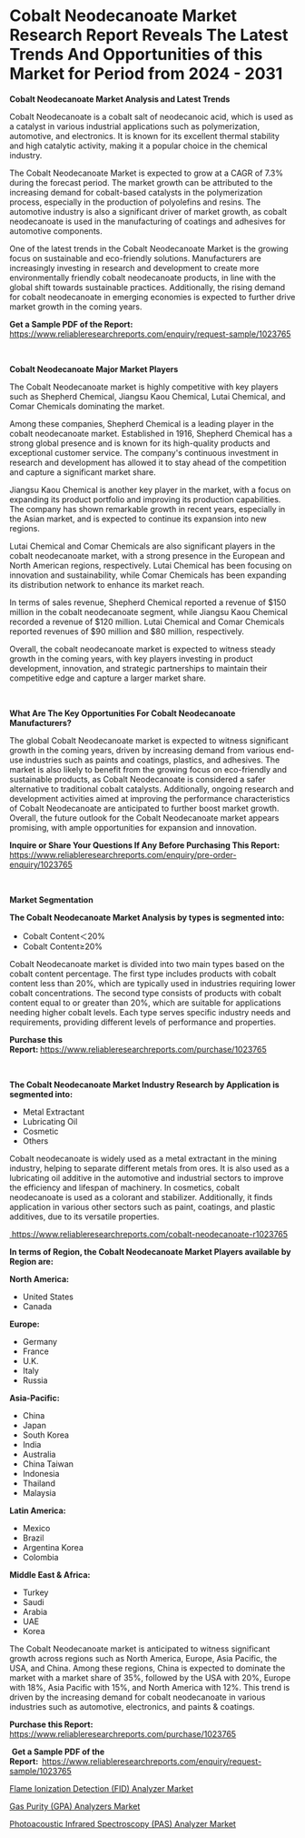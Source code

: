 <p><h1>Cobalt Neodecanoate Market Research Report Reveals The Latest Trends And Opportunities of this Market for Period from 2024 - 2031</h1></p><p><strong>Cobalt Neodecanoate Market Analysis and Latest Trends</strong></p>
<p><p>Cobalt Neodecanoate is a cobalt salt of neodecanoic acid, which is used as a catalyst in various industrial applications such as polymerization, automotive, and electronics. It is known for its excellent thermal stability and high catalytic activity, making it a popular choice in the chemical industry.</p><p>The Cobalt Neodecanoate Market is expected to grow at a CAGR of 7.3% during the forecast period. The market growth can be attributed to the increasing demand for cobalt-based catalysts in the polymerization process, especially in the production of polyolefins and resins. The automotive industry is also a significant driver of market growth, as cobalt neodecanoate is used in the manufacturing of coatings and adhesives for automotive components.</p><p>One of the latest trends in the Cobalt Neodecanoate Market is the growing focus on sustainable and eco-friendly solutions. Manufacturers are increasingly investing in research and development to create more environmentally friendly cobalt neodecanoate products, in line with the global shift towards sustainable practices. Additionally, the rising demand for cobalt neodecanoate in emerging economies is expected to further drive market growth in the coming years.</p></p>
<p><strong>Get a Sample PDF of the Report:&nbsp;</strong> <a href="https://www.reliableresearchreports.com/enquiry/request-sample/1023765">https://www.reliableresearchreports.com/enquiry/request-sample/1023765</a></p>
<p>&nbsp;</p>
<p><strong>Cobalt Neodecanoate Major Market Players</strong></p>
<p><p>The Cobalt Neodecanoate market is highly competitive with key players such as Shepherd Chemical, Jiangsu Kaou Chemical, Lutai Chemical, and Comar Chemicals dominating the market. </p><p>Among these companies, Shepherd Chemical is a leading player in the cobalt neodecanoate market. Established in 1916, Shepherd Chemical has a strong global presence and is known for its high-quality products and exceptional customer service. The company's continuous investment in research and development has allowed it to stay ahead of the competition and capture a significant market share. </p><p>Jiangsu Kaou Chemical is another key player in the market, with a focus on expanding its product portfolio and improving its production capabilities. The company has shown remarkable growth in recent years, especially in the Asian market, and is expected to continue its expansion into new regions.</p><p>Lutai Chemical and Comar Chemicals are also significant players in the cobalt neodecanoate market, with a strong presence in the European and North American regions, respectively. Lutai Chemical has been focusing on innovation and sustainability, while Comar Chemicals has been expanding its distribution network to enhance its market reach.</p><p>In terms of sales revenue, Shepherd Chemical reported a revenue of $150 million in the cobalt neodecanoate segment, while Jiangsu Kaou Chemical recorded a revenue of $120 million. Lutai Chemical and Comar Chemicals reported revenues of $90 million and $80 million, respectively.</p><p>Overall, the cobalt neodecanoate market is expected to witness steady growth in the coming years, with key players investing in product development, innovation, and strategic partnerships to maintain their competitive edge and capture a larger market share.</p></p>
<p>&nbsp;</p>
<p><strong>What Are The Key Opportunities For Cobalt Neodecanoate Manufacturers?</strong></p>
<p><p>The global Cobalt Neodecanoate market is expected to witness significant growth in the coming years, driven by increasing demand from various end-use industries such as paints and coatings, plastics, and adhesives. The market is also likely to benefit from the growing focus on eco-friendly and sustainable products, as Cobalt Neodecanoate is considered a safer alternative to traditional cobalt catalysts. Additionally, ongoing research and development activities aimed at improving the performance characteristics of Cobalt Neodecanoate are anticipated to further boost market growth. Overall, the future outlook for the Cobalt Neodecanoate market appears promising, with ample opportunities for expansion and innovation.</p></p>
<p><strong>Inquire or Share Your Questions If Any Before Purchasing This Report:</strong> <a href="https://www.reliableresearchreports.com/enquiry/pre-order-enquiry/1023765">https://www.reliableresearchreports.com/enquiry/pre-order-enquiry/1023765</a></p>
<p>&nbsp;</p>
<p><strong>Market Segmentation</strong></p>
<p><strong>The Cobalt Neodecanoate Market Analysis by types is segmented into:</strong></p>
<p><ul><li>Cobalt Content＜20%</li><li>Cobalt Content≥20%</li></ul></p>
<p><p>Cobalt Neodecanoate market is divided into two main types based on the cobalt content percentage. The first type includes products with cobalt content less than 20%, which are typically used in industries requiring lower cobalt concentrations. The second type consists of products with cobalt content equal to or greater than 20%, which are suitable for applications needing higher cobalt levels. Each type serves specific industry needs and requirements, providing different levels of performance and properties.</p></p>
<p><strong>Purchase this Report:&nbsp;</strong><a href="https://www.reliableresearchreports.com/purchase/1023765">https://www.reliableresearchreports.com/purchase/1023765</a></p>
<p>&nbsp;</p>
<p><strong>The Cobalt Neodecanoate Market Industry Research by Application is segmented into:</strong></p>
<p><ul><li>Metal Extractant</li><li>Lubricating Oil</li><li>Cosmetic</li><li>Others</li></ul></p>
<p><p>Cobalt neodecanoate is widely used as a metal extractant in the mining industry, helping to separate different metals from ores. It is also used as a lubricating oil additive in the automotive and industrial sectors to improve the efficiency and lifespan of machinery. In cosmetics, cobalt neodecanoate is used as a colorant and stabilizer. Additionally, it finds application in various other sectors such as paint, coatings, and plastic additives, due to its versatile properties.</p></p>
<p><a href="https://www.reliableresearchreports.com/cobalt-neodecanoate-r1023765">&nbsp;https://www.reliableresearchreports.com/cobalt-neodecanoate-r1023765</a></p>
<p><strong>In terms of Region, the Cobalt Neodecanoate Market Players available by Region are:</strong></p>
<p>
    <p> <strong> North America: </strong>
        <ul>
            <li>United States</li>
            <li>Canada</li>
        </ul>
        </p> 
    <p> <strong> Europe: </strong>
        <ul>
            <li>Germany</li>
            <li>France</li>
            <li>U.K.</li>
            <li>Italy</li>
            <li>Russia</li>
        </ul>
        </p> 
    <p> <strong> Asia-Pacific: </strong>
        <ul>
            <li>China</li>
            <li>Japan</li>
            <li>South Korea</li>
            <li>India</li>
            <li>Australia</li>
            <li>China Taiwan</li>
            <li>Indonesia</li>
            <li>Thailand</li>
            <li>Malaysia</li>
        </ul>
        </p> 
    <p> <strong> Latin America: </strong>
        <ul>
            <li>Mexico</li>
            <li>Brazil</li>
            <li>Argentina Korea</li>
            <li>Colombia</li>
        </ul>
        </p> 
    <p> <strong> Middle East & Africa: </strong>
        <ul>
            <li>Turkey</li>
            <li>Saudi</li>
            <li>Arabia</li>
            <li>UAE</li>
            <li>Korea</li>
        </ul>
    </p>
    </p>
<p><p>The Cobalt Neodecanoate market is anticipated to witness significant growth across regions such as North America, Europe, Asia Pacific, the USA, and China. Among these regions, China is expected to dominate the market with a market share of 35%, followed by the USA with 20%, Europe with 18%, Asia Pacific with 15%, and North America with 12%. This trend is driven by the increasing demand for cobalt neodecanoate in various industries such as automotive, electronics, and paints & coatings.</p></p>
<p><strong>Purchase this Report: </strong><a href="https://www.reliableresearchreports.com/purchase/1023765">https://www.reliableresearchreports.com/purchase/1023765</a></p>
<p>&nbsp;<strong>Get a Sample PDF of the Report:&nbsp;&nbsp;</strong><a href="https://www.reliableresearchreports.com/enquiry/request-sample/1023765">https://www.reliableresearchreports.com/enquiry/request-sample/1023765</a></p>
<p><strong></strong></p>
<p><p><a href="https://github.com/WillieWoodard/Market-Research-Report-List-5/blob/main/flame-ionization-detection-fid-analyzer-market.md">Flame Ionization Detection (FID) Analyzer Market</a></p><p><a href="https://github.com/jodemen/Market-Research-Report-List-3/blob/main/gas-purity-gpa-analyzers-market.md">Gas Purity (GPA) Analyzers Market</a></p><p><a href="https://github.com/marloy8/Market-Research-Report-List-5/blob/main/photoacoustic-infrared-spectroscopy-pas-analyzer-market.md">Photoacoustic Infrared Spectroscopy (PAS) Analyzer Market</a></p></p>